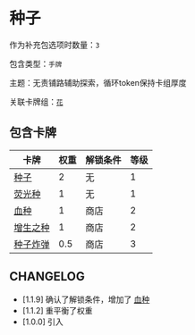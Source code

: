 # 种子

作为补充包选项时数量：`3`

包含类型：`手牌`

主题：无责铺路辅助探索，循环token保持卡组厚度

关联卡牌组：[`花`](花.md)

## 包含卡牌

卡牌 | 权重 | 解锁条件 | 等级
--- | --- | --- | ---
[种子](../卡牌/种子.md) | 2 | 无 | 1
[荧光种](../卡牌/荧光种.md) | 1 | 无 | 1
[血种](../卡牌/血种.md) | 1 | 商店 | 2
[增生之种](../卡牌/增生之种.md) | 1 | 商店 | 2
[种子炸弹](../卡牌/种子炸弹.md) | 0.5 | 商店 | 3

## CHANGELOG

- [1.1.9] 确认了解锁条件，增加了 [血种](../卡牌/血种.md)
- [1.1.2] 重平衡了权重
- [1.0.0] 引入
